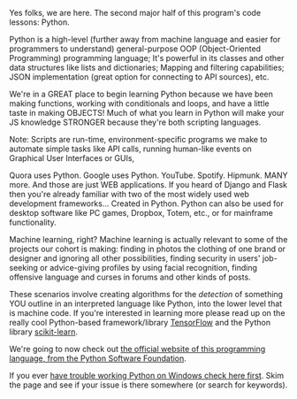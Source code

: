 Yes folks, we are here. The second major half of this program's code lessons: Python. 

Python is a high-level (further away from machine language and easier for programmers to understand) general-purpose OOP (Object-Oriented Programming) programming language; It's powerful in its classes and other data structures like lists and dictionaries; Mapping and filtering capabilities; JSON implementation (great option for connecting to API sources), etc. 

We're in a GREAT place to begin learning Python because we have been making functions, working with conditionals and loops, and have a little taste in making OBJECTS! Much of what you learn in Python will make your JS knowledge STRONGER because they're both scripting languages.

Note: Scripts are run-time, environment-specific programs we make to automate simple tasks like API calls, running human-like events on Graphical User Interfaces or GUIs, 




Quora uses Python. Google uses Python. YouTube. Spotify. Hipmunk. MANY more. And those are just WEB applications. If you heard of Django and Flask then you're already familiar with two of the most widely used web development frameworks... Created in Python. Python can also be used for desktop software like PC games, Dropbox, Totem, etc., or for mainframe functionality.




Machine learning, right? Machine learning is actually relevant to some of the projects our cohort is making: finding in photos the clothing of one brand or designer and ignoring all other possibilities, finding security in users' job-seeking or advice-giving profiles by using facial recognition, finding offensive language and curses in forums and other kinds of posts. 

These scenarios involve creating algorithms for the *detection* of something YOU outline in an interpreted language like Python, into the lower level that is machine code. If you're interested in learning more please read up on the really cool Python-based framework/library [TensorFlow](https://www.tensorflow.org/) and the Python library [scikit-learn](https://scikit-learn.org/stable/index.html).



We're going to now check out [the official website of this programming language, from the Python Software Foundation](https://wiki.python.org/moin/BeginnersGuide).


If you ever [have trouble working Python on Windows check here first](https://docs.python.org/3/faq/windows.html#how-do-i-run-a-python-program-under-windows). Skim the page and see if your issue is there somewhere (or search for keywords).

